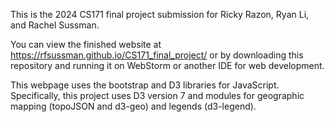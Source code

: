This is the 2024 CS171 final project submission for Ricky Razon, Ryan Li, and Rachel Sussman. 

You can view the finished website at https://rfsussman.github.io/CS171_final_project/ or by downloading this repository and running it on WebStorm or another IDE for web development. 

This webpage uses the bootstrap and D3 libraries for JavaScript. Specifically, this project uses D3 version 7 and modules for geographic mapping (topoJSON and d3-geo) and legends (d3-legend).
